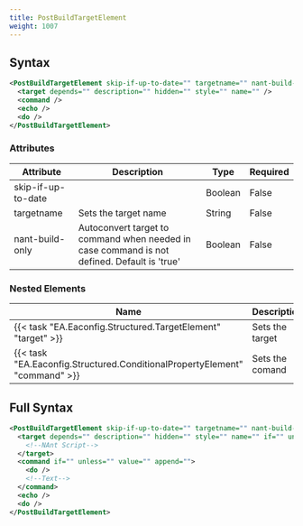 ```yaml
---
title: PostBuildTargetElement
weight: 1007
---
```

## Syntax
```xml
<PostBuildTargetElement skip-if-up-to-date="" targetname="" nant-build-only="">
  <target depends="" description="" hidden="" style="" name="" />
  <command />
  <echo />
  <do />
</PostBuildTargetElement>
```
### Attributes
| Attribute | Description | Type | Required |
| --------- | ----------- | ---- | -------- |
| skip-if-up-to-date |  | Boolean | False |
| targetname | Sets the target name | String | False |
| nant-build-only | Autoconvert target to command when needed in case command is not defined. Default is &#39;true&#39; | Boolean | False |

### Nested Elements
| Name | Description | Type | Required |
| ---- | ----------- | ---- | -------- |
| {{< task "EA.Eaconfig.Structured.TargetElement" "target" >}}| Sets the target | {{< task "EA.Eaconfig.Structured.TargetElement" >}} | False |
| {{< task "EA.Eaconfig.Structured.ConditionalPropertyElement" "command" >}}| Sets the comand | {{< task "EA.Eaconfig.Structured.ConditionalPropertyElement" >}} | False |

## Full Syntax
```xml
<PostBuildTargetElement skip-if-up-to-date="" targetname="" nant-build-only="">
  <target depends="" description="" hidden="" style="" name="" if="" unless="">
    <!--NAnt Script-->
  </target>
  <command if="" unless="" value="" append="">
    <do />
    <!--Text-->
  </command>
  <echo />
  <do />
</PostBuildTargetElement>
```
